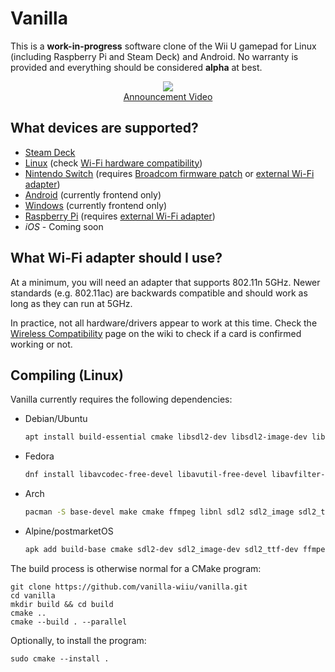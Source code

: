 # Vanilla

This is a **work-in-progress** software clone of the Wii U gamepad for Linux (including Raspberry Pi and Steam Deck) and Android. No warranty is provided and everything should be considered **alpha** at best.

<p align="center">
    <img src="https://raw.githubusercontent.com/vanilla-wiiu/vanilla/master/images/screenshot1.png">
    <br>
    <a href="https://youtu.be/DSgFu4rDxgc">
        Announcement Video
    </a>
</p>

## What devices are supported?

- [Steam Deck](https://github.com/vanilla-wiiu/vanilla/wiki/Linux-Setup-Guide)
- [Linux](https://github.com/vanilla-wiiu/vanilla/wiki/Linux-Setup-Guide) (check [Wi-Fi hardware compatibility](https://github.com/vanilla-wiiu/vanilla/wiki/Wireless-Compatibility))
- [Nintendo Switch](https://github.com/vanilla-wiiu/vanilla/wiki/Linux-Setup-Guide) (requires [Broadcom firmware patch](https://github.com/vanilla-wiiu/nexmon) or [external Wi-Fi adapter](https://github.com/vanilla-wiiu/vanilla/wiki/Linux-Setup-Guide#nintendo-switch))
- [Android](https://github.com/vanilla-wiiu/vanilla/wiki/Android-Setup-Guide) (currently frontend only)
- [Windows](https://github.com/vanilla-wiiu/vanilla/wiki/Windows-Setup-Guide) (currently frontend only)
- [Raspberry Pi](https://github.com/vanilla-wiiu/vanilla/wiki/Linux-Setup-Guide) (requires [external Wi-Fi adapter](https://github.com/vanilla-wiiu/vanilla/wiki/Linux-Setup-Guide#raspberry-pi))
- *iOS* - Coming soon

## What Wi-Fi adapter should I use?

At a minimum, you will need an adapter that supports 802.11n 5GHz. Newer standards (e.g. 802.11ac) are backwards compatible and should work as long as they can run at 5GHz.

In practice, not all hardware/drivers appear to work at this time. Check the [Wireless Compatibility](https://github.com/vanilla-wiiu/vanilla/wiki/Wireless-Compatibility) page on the wiki to check if a card is confirmed working or not.

## Compiling (Linux)
Vanilla currently requires the following dependencies:

- Debian/Ubuntu 
  ```sh
  apt install build-essential cmake libsdl2-dev libsdl2-image-dev libsdl2-ttf-dev libavformat-dev libavcodec-dev libavutil-dev libswscale-dev libnl-genl-3-dev libnl-route-3-dev libssl-dev libxml2-dev libnm-dev
  ```
- Fedora
  ```sh
  dnf install libavcodec-free-devel libavutil-free-devel libavfilter-free-devel libnl3-devel SDL2-devel SDL2_image-devel SDL2_ttf-devel openssl-devel make automake gcc gcc-c++ kernel-devel cmake libxml2-devel NetworkManager-libnm-devel
  ```
- Arch
  ```sh
  pacman -S base-devel make cmake ffmpeg libnl sdl2 sdl2_image sdl2_ttf libxml2 libnm
  ```
- Alpine/postmarketOS
  ```sh
  apk add build-base cmake sdl2-dev sdl2_image-dev sdl2_ttf-dev ffmpeg-dev libnl3-dev libxml2-dev openssl-dev networkmanager-dev
  ```

The build process is otherwise normal for a CMake program:

```
git clone https://github.com/vanilla-wiiu/vanilla.git
cd vanilla
mkdir build && cd build
cmake ..
cmake --build . --parallel
```

Optionally, to install the program:

```
sudo cmake --install .
```

